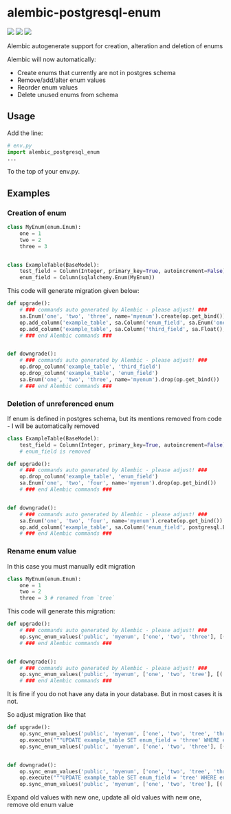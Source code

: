 # alembic-postgresql-enum
[<img src="https://img.shields.io/pypi/pyversions/alembic-postgresql-enum">](https://pypi.org/project/alembic-postgresql-enum/)
[<img src="https://img.shields.io/pypi/v/alembic-postgresql-enum">](https://pypi.org/project/alembic-postgresql-enum/)
[<img src="https://img.shields.io/pypi/l/alembic-postgresql-enum">](https://pypi.org/project/alembic-postgresql-enum/)

Alembic autogenerate support for creation, alteration and deletion of enums

Alembic will now automatically:
- Create enums that currently are not in postgres schema
- Remove/add/alter enum values
- Reorder enum values
- Delete unused enums from schema

## Usage
Add the line:

```python 
# env.py
import alembic_postgresql_enum
...
```

To the top of your env.py.

## Examples

### Creation of enum
```python
class MyEnum(enum.Enum):
    one = 1
    two = 2
    three = 3


class ExampleTable(BaseModel):
    test_field = Column(Integer, primary_key=True, autoincrement=False)
    enum_field = Column(sqlalchemy.Enum(MyEnum))
```
This code will generate migration given below: 
```python
def upgrade():
    # ### commands auto generated by Alembic - please adjust! ###
    sa.Enum('one', 'two', 'three', name='myenum').create(op.get_bind())
    op.add_column('example_table', sa.Column('enum_field', sa.Enum('one', 'two', 'three', name='myenum'), nullable=False))
    op.add_column('example_table', sa.Column('third_field', sa.Float(), nullable=True))
    # ### end Alembic commands ###


def downgrade():
    # ### commands auto generated by Alembic - please adjust! ###
    op.drop_column('example_table', 'third_field')
    op.drop_column('example_table', 'enum_field')
    sa.Enum('one', 'two', 'three', name='myenum').drop(op.get_bind())
    # ### end Alembic commands ###
```

### Deletion of unreferenced enum
If enum is defined in postgres schema, but its mentions removed from code - I will be automatically removed
```python
class ExampleTable(BaseModel):
    test_field = Column(Integer, primary_key=True, autoincrement=False)
    # enum_field is removed
```

```python
def upgrade():
    # ### commands auto generated by Alembic - please adjust! ###
    op.drop_column('example_table', 'enum_field')
    sa.Enum('one', 'two', 'four', name='myenum').drop(op.get_bind())
    # ### end Alembic commands ###


def downgrade():
    # ### commands auto generated by Alembic - please adjust! ###
    sa.Enum('one', 'two', 'four', name='myenum').create(op.get_bind())
    op.add_column('example_table', sa.Column('enum_field', postgresql.ENUM('one', 'two', 'four', name='myenum'), autoincrement=False, nullable=True))
    # ### end Alembic commands ###
```

### Rename enum value
In this case you must manually edit migration

```python
class MyEnum(enum.Enum):
    one = 1
    two = 2
    three = 3 # renamed from `tree`
```

This code will generate this migration:
```python
def upgrade():
    # ### commands auto generated by Alembic - please adjust! ###
    op.sync_enum_values('public', 'myenum', ['one', 'two', 'three'], [('example_table', 'enum_field')])
    # ### end Alembic commands ###


def downgrade():
    # ### commands auto generated by Alembic - please adjust! ###
    op.sync_enum_values('public', 'myenum', ['one', 'two', 'tree'], [('example_table', 'enum_field')])
    # ### end Alembic commands ###
```

It is fine if you do not have any data in your database. 
But in most cases it is not.

So adjust migration like that

```python
def upgrade():
    op.sync_enum_values('public', 'myenum', ['one', 'two', 'tree', 'three'], [('example_table', 'enum_field')])
    op.execute("""UPDATE example_table SET enum_field = 'three' WHERE enum_field = 'tree'""")
    op.sync_enum_values('public', 'myenum', ['one', 'two', 'three'], [('example_table', 'enum_field')])


def downgrade():
    op.sync_enum_values('public', 'myenum', ['one', 'two', 'tree', 'three'], [('example_table', 'enum_field')])
    op.execute("""UPDATE example_table SET enum_field = 'tree' WHERE enum_field = 'three'""")
    op.sync_enum_values('public', 'myenum', ['one', 'two', 'tree'], [('example_table', 'enum_field')])
```

Expand old values with new one, update all old values with new one, remove old enum value 